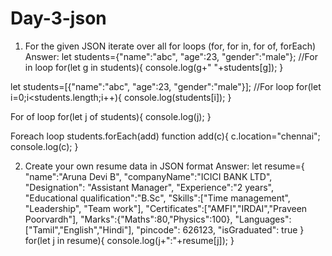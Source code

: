 # Day-3-json


1) For the given JSON iterate over all for loops (for, for in, for of, forEach)
Answer:
let students={"name":"abc", "age":23, "gender":"male"};
//For in loop
for(let g in students){
    console.log(g+" "+students[g]);
 }

 let students=[{"name":"abc", "age":23, "gender":"male"}];
//For loop
for(let i=0;i<students.length;i++){
console.log(students[i]);
}

For of loop
for(let j of students){
console.log(j);
}


Foreach loop
students.forEach(add)
function add(c){
    c.location="chennai";
    console.log(c);
}

2) Create your own resume data in JSON format
Answer:
let resume={
    "name":"Aruna Devi B", 
    "companyName":"ICICI BANK LTD",
    "Designation": "Assistant Manager",
    "Experience":"2 years",
    "Educational qualification":"B.Sc",
    "Skills":["Time management", "Leadership", "Team work"],
    "Certificates":["AMFI","IRDAI","Praveen Poorvardh"],
    "Marks":{"Maths":80,"Physics":100},
    "Languages": ["Tamil","English","Hindi"],
    "pincode": 626123,
    "isGraduated": true
    }
    for(let j in resume){
        console.log(j+":"+resume[j]);
    }
